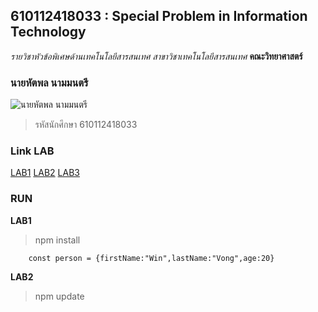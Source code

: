 ## 610112418033 : Special Problem in Information Technology
_รายวิชาหัวข้อพิเศษด้านเทคโนโลยีสารสนเทศ_
_สาขาวิชาเทคโนโลยีสารสนเทศ_
**คณะวิทยาศาสตร์**

### นายหัตพล นามมนตรี
![นายหัตพล นามมนตรี](https://scontent.fnak3-1.fna.fbcdn.net/v/t39.30808-6/241773654_4278281692225715_3748531439262198140_n.jpg?_nc_cat=106&ccb=1-5&_nc_sid=09cbfe&_nc_eui2=AeEE5skWwUa7h3hE8YxkK_ezV5NGpBcDxkdXk0akFwPGRy3rE79V3byEahMCvw3m-aogRHw87muWwoUNVzOL_05h&_nc_ohc=0tWV2VclwyMAX_wZ-Rj&_nc_ht=scontent.fnak3-1.fna&oh=9ab21228eb25f1433dbf92a9347bed34&oe=61A3F570)

>รหัสนักศึกษา 610112418033

### Link LAB
[LAB1](https://github.com/hatthapol12123/4134901-2-64/tree/main/LAB1)
[LAB2](https://github.com/hatthapol12123/4134901-2-64/tree/main/LAB2)
[LAB3](https://github.com/hatthapol12123/4134901-2-64/tree/main/LAB3)

### RUN
**LAB1**

>npm install
```
    const person = {firstName:"Win",lastName:"Vong",age:20}
```

**LAB2**

>npm update